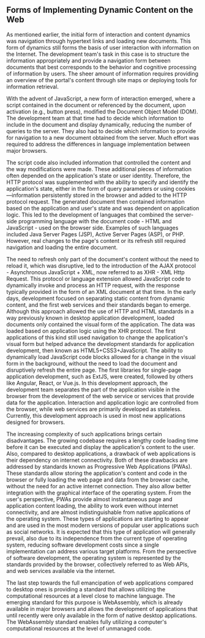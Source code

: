 ## Forms of Implementing Dynamic Content on the Web

As mentioned earlier, the initial form of interaction and content dynamics was navigation through hypertext links and loading new documents. This form of dynamics still forms the basis of user interaction with information on the Internet. The development team's task in this case is to structure the information appropriately and provide a navigation form between documents that best corresponds to the behavior and cognitive processing of information by users. The sheer amount of information requires providing an overview of the portal's content through site maps or deploying tools for information retrieval.

With the advent of JavaScript, a new form of interaction emerged, where a script contained in the document or referenced by the document, upon activation (e.g., button press), modified the Document Object Model (DOM). The development team at that time had to decide which information to include in the document and display dynamically, reducing the number of queries to the server. They also had to decide which information to provide for navigation to a new document obtained from the server. Much effort was required to address the differences in language implementation between major browsers.

The script code also included information that controlled the content and the way modifications were made. These additional pieces of information often depended on the application's state or user identity. Therefore, the HTTP protocol was supplemented with the ability to specify and identify the application's state, either in the form of query parameters or using cookies—information persistently stored in the browser and added to the HTTP protocol request. The generated document then contained information based on the application and user's state and was dependent on application logic. This led to the development of languages that combined the server-side programming language with the document code - HTML and JavaScript - used on the browser side. Examples of such languages included Java Server Pages (JSP), Active Server Pages (ASP), or PHP. However, real changes to the page's content or its refresh still required navigation and loading the entire document.

The need to refresh only part of the document's content without the need to reload it, which was disruptive, led to the introduction of the AJAX protocol - Asynchronous JavaScript + XML, now referred to as XHR - XML Http Request. This protocol or language extension allowed JavaScript code to dynamically invoke and process an HTTP request, with the response typically provided in the form of an XML document at that time. In the early days, development focused on separating static content from dynamic content, and the first web services and their standards began to emerge. Although this approach allowed the use of HTTP and HTML standards in a way previously known in desktop application development, loaded documents only contained the visual form of the application. The data was loaded based on application logic using the XHR protocol. The first applications of this kind still used navigation to change the application's visual form but helped advance the development standards for application development, then known as HTML5+CSS3+JavaScript. The ability to dynamically load JavaScript code blocks allowed for a change in the visual form in the background, without the need to load the document and disruptively refresh the entire page. The first libraries for single-page application development, such as ExtJS, were created, followed by others like Angular, React, or Vue.js. In this development approach, the development team separates the part of the application visible in the browser from the development of the web service or services that provide data for the application. Interaction and application logic are controlled from the browser, while web services are primarily developed as stateless. Currently, this development approach is used in most new applications designed for browsers.

The increasing complexity of such applications brings certain disadvantages. The growing codebase requires a lengthy code loading time before it can be executed and display the application's content to the user. Also, compared to desktop applications, a drawback of web applications is their dependency on internet connectivity. Both of these drawbacks are addressed by standards known as Progressive Web Applications (PWAs). These standards allow storing the application's content and code in the browser or fully loading the web page and data from the browser cache, without the need for an active internet connection. They also allow better integration with the graphical interface of the operating system. From the user's perspective, PWAs provide almost instantaneous page and application content loading, the ability to work even without internet connectivity, and are almost indistinguishable from native applications of the operating system. These types of applications are starting to appear and are used in the most modern versions of popular user applications such as social networks. It is expected that this type of application will generally prevail, also due to its independence from the current type of operating system, reducing software development costs since a single implementation can address various target platforms. From the perspective of software development, the operating system is represented by the standards provided by the browser, collectively referred to as Web APIs, and web services available via the internet.

The last step towards the full emancipation of web applications compared to desktop ones is providing a standard that allows utilizing the computational resources at a level close to machine language. The emerging standard for this purpose is WebAssembly, which is already available in major browsers and allows the development of applications that until recently were only available in the form of native desktop applications. The WebAssembly standard enables fully utilizing a computer's computational resources at the level of unmanaged code.
